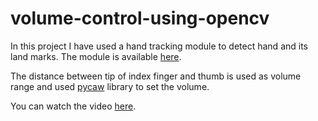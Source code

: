 # volume-control-using-opencv

In this project I have used a hand tracking module to detect hand and its land marks. The module is available [here](https://github.com/avdhootu27/hand-tracking).

The distance between tip of index finger and thumb is used as volume range and used [pycaw](https://github.com/AndreMiras/pycaw) library to set the volume.

You can watch the video [here](https://drive.google.com/file/d/1a6RQXoQGhCk_A6PB-XCmXJCwmu3e6NdQ/view?usp=sharing).
